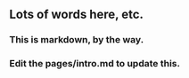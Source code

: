 ## Lots of words here, etc.

### This is markdown, by the way.

### Edit the pages/intro.md to update this.
